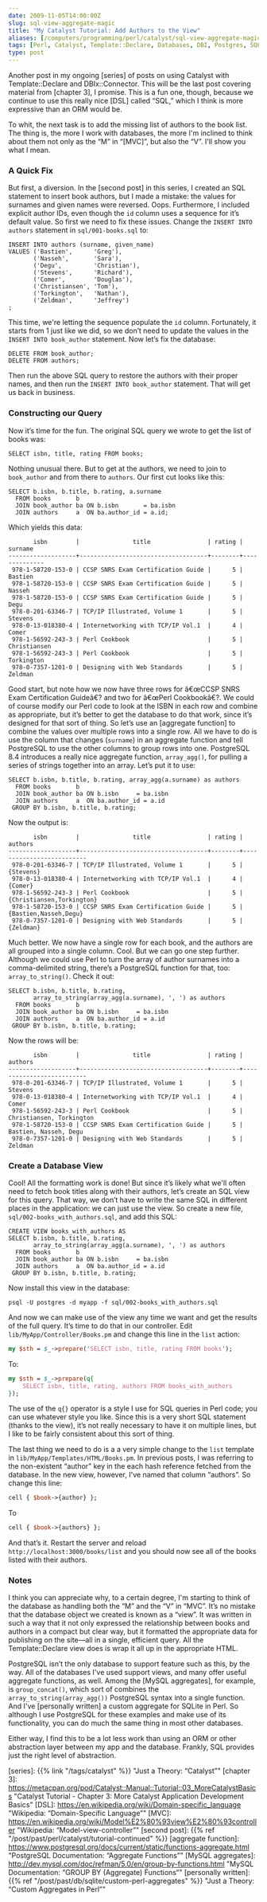```yaml
--- 
date: 2009-11-05T14:00:00Z
slug: sql-view-aggregate-magic
title: "My Catalyst Tutorial: Add Authors to the View"
aliases: [/computers/programming/perl/catalyst/sql-view-aggregate-magic.html]
tags: [Perl, Catalyst, Template::Declare, Databases, DBI, Postgres, SQL]
type: post
---
```


Another post in my ongoing [series] of posts on using Catalyst with
Template::Declare and DBIx::Connector. This will be the last post covering
material from [chapter 3], I promise. This is a fun one, though, because we
continue to use this really nice [DSL] called “SQL,” which I think is more
expressive than an ORM would be.

To whit, the next task is to add the missing list of authors to the book list.
The thing is, the more I work with databases, the more I'm inclined to think
about them not only as the “M” in “[MVC]”, but also the “V”. I'll show you what
I mean.

### A Quick Fix

But first, a diversion. In the [second post] in this series, I created an SQL
statement to insert book authors, but I made a mistake: the values for surnames
and given names were reversed. Oops. Furthermore, I included explicit author
IDs, even though the `id` column uses a sequence for it’s default value. So
first we need to fix these issues. Change the `INSERT INTO authors` statement in
`sql/001-books.sql` to:

``` postgres
INSERT INTO authors (surname, given_name)
VALUES ('Bastien',      'Greg'),
       ('Nasseh',       'Sara'),
       ('Degu',         'Christian'),
       ('Stevens',      'Richard'),
       ('Comer',        'Douglas'),
       ('Christiansen', 'Tom'),
       ('Torkington',   'Nathan'),
       ('Zeldman',      'Jeffrey')
;
```

This time, we're letting the sequence populate the `id` column. Fortunately, it
starts from 1 just like we did, so we don’t need to update the values in the
`INSERT INTO book_author` statement. Now let’s fix the database:

``` postgres
DELETE FROM book_author;
DELETE FROM authors;
```

Then run the above SQL query to restore the authors with their proper names, and
then run the `INSERT INTO book_author` statement. That will get us back in
business.

### Constructing our Query

Now it’s time for the fun. The original SQL query we wrote to get the list of
books was:

``` postgres
SELECT isbn, title, rating FROM books;
```

Nothing unusual there. But to get at the authors, we need to join to
`book_author` and from there to `authors`. Our first cut looks like this:

``` postgres
SELECT b.isbn, b.title, b.rating, a.surname
  FROM books       b
  JOIN book_author ba ON b.isbn       = ba.isbn
  JOIN authors     a  ON ba.author_id = a.id;
```

Which yields this data:

           isbn        |               title                | rating |   surname    
    -------------------+------------------------------------+--------+--------------
     978-1-58720-153-0 | CCSP SNRS Exam Certification Guide |      5 | Bastien
     978-1-58720-153-0 | CCSP SNRS Exam Certification Guide |      5 | Nasseh
     978-1-58720-153-0 | CCSP SNRS Exam Certification Guide |      5 | Degu
     978-0-201-63346-7 | TCP/IP Illustrated, Volume 1       |      5 | Stevens
     978-0-13-018380-4 | Internetworking with TCP/IP Vol.1  |      4 | Comer
     978-1-56592-243-3 | Perl Cookbook                      |      5 | Christiansen
     978-1-56592-243-3 | Perl Cookbook                      |      5 | Torkington
     978-0-7357-1201-0 | Designing with Web Standards       |      5 | Zeldman

Good start, but note how we now have three rows for â€œCCSP SNRS Exam
Certification Guideâ€? and two for â€œPerl Cookbookâ€?. We could of course
modify our Perl code to look at the ISBN in each row and combine as appropriate,
but it’s better to get the database to do that work, since it’s designed for
that sort of thing. So let’s use an [aggregate function] to combine the values
over multiple rows into a single row. All we have to do is use the column that
changes (`surname`) in an aggregate function and tell PostgreSQL to use the
other columns to group rows into one. PostgreSQL 8.4 introduces a really nice
aggregate function, `array_agg()`, for pulling a series of strings together into
an array. Let’s put it to use:

``` postgres
SELECT b.isbn, b.title, b.rating, array_agg(a.surname) as authors
  FROM books       b
  JOIN book_author ba ON b.isbn     = ba.isbn
  JOIN authors     a  ON ba.author_id = a.id
 GROUP BY b.isbn, b.title, b.rating;
```

Now the output is:

           isbn        |               title                | rating |          authors         
    -------------------+------------------------------------+--------+--------------------------
     978-0-201-63346-7 | TCP/IP Illustrated, Volume 1       |      5 | {Stevens}
     978-0-13-018380-4 | Internetworking with TCP/IP Vol.1  |      4 | {Comer}
     978-1-56592-243-3 | Perl Cookbook                      |      5 | {Christiansen,Torkington}
     978-1-58720-153-0 | CCSP SNRS Exam Certification Guide |      5 | {Bastien,Nasseh,Degu}
     978-0-7357-1201-0 | Designing with Web Standards       |      5 | {Zeldman}

Much better. We now have a single row for each book, and the authors are all
grouped into a single column. Cool. But we can go one step further. Although we
could use Perl to turn the array of author surnames into a comma-delimited
string, there’s a PostgreSQL function for that, too: `array_to_string()`. Check
it out:

``` postgres
SELECT b.isbn, b.title, b.rating,
       array_to_string(array_agg(a.surname), ', ') as authors
  FROM books       b
  JOIN book_author ba ON b.isbn     = ba.isbn
  JOIN authors     a  ON ba.author_id = a.id
 GROUP BY b.isbn, b.title, b.rating;
```

Now the rows will be:

           isbn        |               title                | rating |          authors          
    -------------------+------------------------------------+--------+--------------------------
     978-0-201-63346-7 | TCP/IP Illustrated, Volume 1       |      5 | Stevens
     978-0-13-018380-4 | Internetworking with TCP/IP Vol.1  |      4 | Comer
     978-1-56592-243-3 | Perl Cookbook                      |      5 | Christiansen, Torkington
     978-1-58720-153-0 | CCSP SNRS Exam Certification Guide |      5 | Bastien, Nasseh, Degu
     978-0-7357-1201-0 | Designing with Web Standards       |      5 | Zeldman

### Create a Database View

Cool! All the formatting work is done! But since it’s likely what we'll often
need to fetch book titles along with their authors, let’s create an SQL view for
this query. That way, we don’t have to write the same SQL in different places in
the application: we can just use the view. So create a new file,
`sql/002-books_with_authors.sql`, and add this SQL:

``` postgres
CREATE VIEW books_with_authors AS
SELECT b.isbn, b.title, b.rating,
       array_to_string(array_agg(a.surname), ', ') as authors
  FROM books       b
  JOIN book_author ba ON b.isbn     = ba.isbn
  JOIN authors     a  ON ba.author_id = a.id
 GROUP BY b.isbn, b.title, b.rating;
```

Now install this view in the database:

    psql -U postgres -d myapp -f sql/002-books_with_authors.sql

And now we can make use of the view any time we want and get the results of the
full query. It’s time to do that in our controller. Edit
`lib/MyApp/Controller/Books.pm` and change this line in the `list` action:

``` perl
my $sth = $_->prepare('SELECT isbn, title, rating FROM books');
```

To:

``` perl
my $sth = $_->prepare(q{
    SELECT isbn, title, rating, authors FROM books_with_authors
});
```

The use of the `q{}` operator is a style I use for SQL queries in Perl code; you
can use whatever style you like. Since this is a very short SQL statement
(thanks to the view), it’s not really necessary to have it on multiple lines,
but I like to be fairly consistent about this sort of thing.

The last thing we need to do is a a very simple change to the `list` template in
`lib/MyApp/Templates/HTML/Books.pm`. In previous posts, I was referring to the
non-existent “author” key in the each hash reference fetched from the database.
In the new view, however, I've named that column “authors”. So change this line:

``` perl
cell { $book->{author} };
```

To

``` perl
cell { $book->{authors} };
```

And that’s it. Restart the server and reload `http://localhost:3000/books/list`
and you should now see all of the books listed with their authors.

### Notes

I think you can appreciate why, to a certain degree, I'm starting to think of
the database as handling both the “M” and the “V” in “MVC”. It’s no mistake that
the database object we created is known as a “view”. It was written in such a
way that it not only expressed the relationship between books and authors in a
compact but clear way, but it formatted the appropriate data for publishing on
the site—all in a single, efficient query. All the Template::Declare view does
is wrap it all up in the appropriate HTML.

PostgreSQL isn’t the only database to support feature such as this, by the way.
All of the databases I've used support views, and many offer useful aggregate
functions, as well. Among the [MySQL aggregates], for example, is
`group_concat()`, which sort of combines the `array_to_string(array_agg())`
PostgreSQL syntax into a single function. And I've [personally written] a custom
aggregate for SQLite in Perl. So although I use PostgreSQL for these examples
and make use of its functionality, you can do much the same thing in most other
databases.

Either way, I find this to be a lot less work than using an ORM or other
abstraction layer between my app and the database. Frankly, SQL provides just
the right level of abstraction.

  [series]: {{% link "/tags/catalyst" %}} "Just a Theory: “Catalyst”"
  [chapter 3]: https://metacpan.org/pod/Catalyst::Manual::Tutorial::03_MoreCatalystBasics
    "Catalyst Tutorial - Chapter 3: More Catalyst Application Development Basics"
  [DSL]: https://en.wikipedia.org/wiki/Domain-specific_language
    "Wikipedia: “Domain-Specific Language”"
  [MVC]: https://en.wikipedia.org/wiki/Model%E2%80%93view%E2%80%93controller
    "Wikipedia: “Model-view-controller”"
  [second post]: {{% ref "/post/past/perl/catalyst/tutorial-continued" %}}
  [aggregate function]: https://www.postgresql.org/docs/current/static/functions-aggregate.html
    "PostgreSQL Documentation: “Aggregate Functions”"
  [MySQL aggregates]: http://dev.mysql.com/doc/refman/5.0/en/group-by-functions.html
    "MySQL Documentation: “GROUP BY (Aggregate) Functions“"
  [personally written]: {{% ref "/post/past/db/sqlite/custom-perl-aggregates" %}}
    "Just a Theory: “Custom Aggregates in Perl”"
